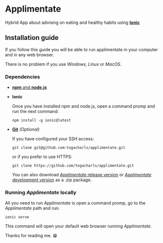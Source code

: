 # Applimentate
Hybrid App about advising on eating and healthy habits using [__Ionic__](https://ionicframework.com/)

## Installation guide
If you follow this guide you will be able to run applimentate in your computer and in any web browser. 

There is no problem if you use _Windows, Linux_ or _MacOS_. 
### Dependencies
* [__npm__ and __node.js__](https://nodejs.org/en/)
* __Ionic__

    Once you have installed npm and node.js, open a command promp and run the next command:
    ```
    npm install -g ionic@latest
    ```
* [__Git__](https://git-scm.com/downloads) _(Optional)_
        
    If you have configured your SSH access: 
     ```
     git clone git@github.com:togacharls/applimentate.git
     ```
     or if you prefer to use HTTPS:
     ```
     git clone https://github.com/togacharls/applimentate.git
     ```
     You can also download [_Applimentate_ release version](https://github.com/togacharls/applimentate/archive/master.zip)
     or [_Applimentate_ development version](https://github.com/togacharls/applimentate/archive/master.zip) as a .zip package.
### Running _Applimentate_ locally
All you need to run _Applimentate_ is open a command promp, go to the _Applimentate_ path and run:
```
ionic serve
```
This command will open your default web browser running _Applimentate_.

Thanks for reading me. :grin:


